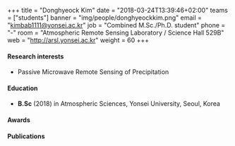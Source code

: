﻿+++
title = "Donghyeock Kim"
date = "2018-03-24T13:39:46+02:00"
teams = ["students"]
banner = "img/people/donghyeockkim.png"
email = "kimbab1111@yonsei.ac.kr"
job = "Combined M.Sc./Ph.D. student"
phone = "-"
room = "Atmospheric Remote Sensing Laboratory / Science Hall 529B"
web = "http://arsl.yonsei.ac.kr"
weight = 60
+++

#### Research interests
+ Passive Microwave Remote Sensing of Precipitation

#### Education
 + **B.Sc** (2018) in Atmospheric Sciences, Yonsei University, Seoul, Korea

#### Awards


#### Publications
